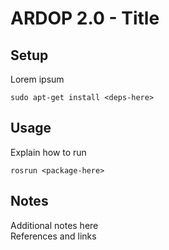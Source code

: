 # ARDOP 2.0 - Title

## Setup
Lorem ipsum  

```sudo apt-get install <deps-here>```

## Usage
Explain how to run
  
```rosrun <package-here>```

## Notes
Additional notes here  
References and links


